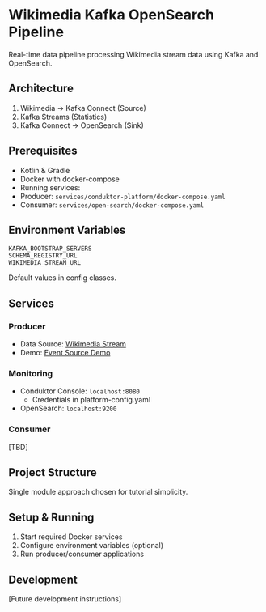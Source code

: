 # Wikimedia Kafka OpenSearch Pipeline

Real-time data pipeline processing Wikimedia stream data using Kafka and OpenSearch.

## Architecture
1. Wikimedia → Kafka Connect (Source)
2. Kafka Streams (Statistics)
3. Kafka Connect → OpenSearch (Sink)

## Prerequisites
- Kotlin & Gradle
- Docker with docker-compose
- Running services:
- Producer: `services/conduktor-platform/docker-compose.yaml`
- Consumer: `services/open-search/docker-compose.yaml`

## Environment Variables
```commandline
KAFKA_BOOTSTRAP_SERVERS
SCHEMA_REGISTRY_URL
WIKIMEDIA_STREAM_URL
```

Default values in config classes.

## Services

### Producer
- Data Source: [Wikimedia Stream](https://stream.wikimedia.org/v2/stream/recentchange)
- Demo: [Event Source Demo](https://esjewett.github.io/wm-eventsource-demo/)

### Monitoring
- Conduktor Console: `localhost:8080`
   - Credentials in platform-config.yaml
- OpenSearch: `localhost:9200`

### Consumer
[TBD]

## Project Structure
Single module approach chosen for tutorial simplicity.

## Setup & Running
1. Start required Docker services
2. Configure environment variables (optional)
3. Run producer/consumer applications

## Development
[Future development instructions]